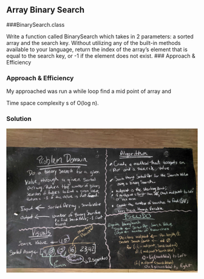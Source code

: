  ## Array Binary Search
  ###BinarySearch.class
  <!-- Description of the challenge -->
  Write a function called BinarySearch which takes in 2 parameters: a sorted array and the search key. Without utilizing
  any of the built-in methods available to your language, return the index of the array’s element that is equal to the 
  search key, or -1 if the element does not exist.  ### Approach & Efficiency

 ### Approach & Efficiency  
  My approached was run a while loop find a mid point of array and 
 
 Time space complexity s of O(log n).
 
 
  
  ### Solution   
   ![](../images/BinarySearch.jpg)